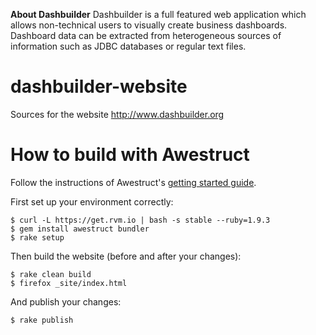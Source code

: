 **About Dashbuilder**
Dashbuilder is a full featured web application which allows non-technical users to visually create business dashboards.
Dashboard data can be extracted from heterogeneous sources of information such as JDBC databases or regular text files.

dashbuilder-website
===================

Sources for the website http://www.dashbuilder.org

# How to build with Awestruct

Follow the instructions of Awestruct's [getting started guide](http://awestruct.org/getting_started/).

First set up your environment correctly:

    $ curl -L https://get.rvm.io | bash -s stable --ruby=1.9.3
    $ gem install awestruct bundler
    $ rake setup

Then build the website (before and after your changes):

    $ rake clean build
    $ firefox _site/index.html

And publish your changes:

    $ rake publish

